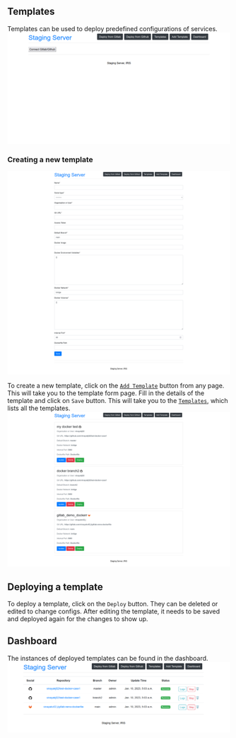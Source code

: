 ## Templates


Templates can be used to deploy predefined configurations of services. 
![templates](images/template_images/homepage.png)


### Creating a new template

![template_form](images/template_images/template_form.png)

To create a new template, click on the [`Add Template`](http://localhost:8000/deploy_template_new/) button from any page. This will take you to the template form page. Fill in the details of the template and click on `Save` button. This will take you to the [`Templates`](http://localhost:8000/deploy_template_list), which lists all the templates.<br>
![template_list](images/template_images/template_list.png)<br>

## Deploying a template

To deploy a template, click on the `Deploy` button. They can be deleted or edited to change configs. After editing the template, it needs to be saved and deployed again for the changes to show up. 

## Dashboard 
The instances of deployed templates can be found in the dashboard.
<br>
![template_dashboard](images/template_images/template_dashboard.png)
